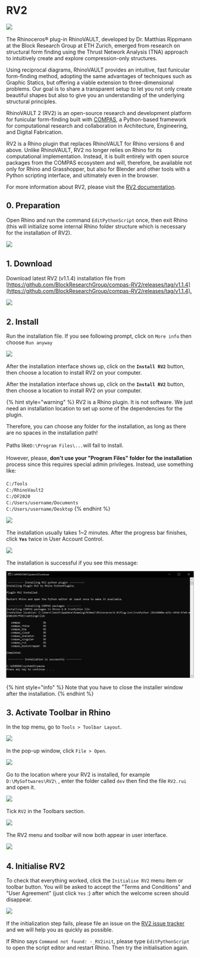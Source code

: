 # RV2

![](https://files.gitbook.com/v0/b/gitbook-28427.appspot.com/o/assets%2F-M730KDE62BF09cHS0D1%2F-MN2qMWii9sHYctQjfg3%2F-MN2qUg1HkQN9bvBCDRU%2Fimage.png?alt=media\&token=bae3e258-8a94-40b6-8ed6-d2bb8a8454ac)

The Rhinoceros® plug-in RhinoVAULT, developed by Dr. Matthias Rippmann at the Block Research Group at ETH Zurich, emerged from research on structural form finding using the Thrust Network Analysis (TNA) approach to intuitively create and explore compression-only structures.

Using reciprocal diagrams, RhinoVAULT provides an intuitive, fast funicular form-finding method, adopting the same advantages of techniques such as Graphic Statics, but offering a viable extension to three-dimensional problems. Our goal is to share a transparent setup to let you not only create beautiful shapes but also to give you an understanding of the underlying structural principles.

RhinoVAULT 2 (RV2) is an open-source research and development platform for funicular form-finding built with [COMPAS](https://compas-dev.github.io), a Python-based framework for computational research and collaboration in Architecture, Engineering, and Digital Fabrication.

RV2 is a Rhino plugin that replaces RhinoVAULT for Rhino versions 6 and above. Unlike RhinoVAULT, RV2 no longer relies on Rhino for its computational implementation. Instead, it is built entirely with open source packages from the COMPAS ecosystem and will, therefore, be available not only for Rhino and Grasshopper, but also for Blender and other tools with a Python scripting interface, and ultimately even in the browser.

For more information about RV2, please visit the [RV2 documentation](https://blockresearchgroup.gitbook.io/rv2/).

## 0. Preparation <a href="#0.-preparation" id="0.-preparation"></a>

Open Rhino and run the command `EditPythonScript` once, then exit Rhino (this will initialize some internal Rhino folder structure which is necessary for the installation of RV2).​

![](https://gblobscdn.gitbook.com/assets%2F-M8u9kpnS1-yoLoBjTSo%2F-MAwE-2oelyRRa35UBgK%2F-MAwHk3YzPESfNQGXEUd%2F0.PNG?alt=media\&token=66886fe0-e7ca-45c1-8294-f5fcd2823b69)

## 1. Download <a href="#1.-download" id="1.-download"></a>

Download latest RV2 (v1.1.4) installation file from [https://github.com/BlockResearchGroup/compas-RV2/releases/tag/v1.1.4](https://github.com/BlockResearchGroup/compas-RV2/releases/tag/v1.1.4).​

![](https://gblobscdn.gitbook.com/assets%2F-M8u9kpnS1-yoLoBjTSo%2F-MAqXaUGYQ7uQPkq0HM-%2F-MAqYVsT1BTxeCjQEF8R%2F1.PNG?alt=media\&token=8d8082b8-caa6-4e21-98a2-83ef460311b4)

## 2. Install <a href="#2.-install" id="2.-install"></a>

Run the installation file. If you see following prompt, click on `More info` then choose `Run anyway`&#x20;

![](https://gblobscdn.gitbook.com/assets%2F-M8u9kpnS1-yoLoBjTSo%2F-MAqXaUGYQ7uQPkq0HM-%2F-MAqYeVWYc1Y4fK\_YUiW%2F3a.PNG?alt=media\&token=8ed02ad7-cb52-4bc7-bfa8-5ec9d0eb60d9)

After the installation interface shows up, click on the **`Install RV2`** button, then choose a location to install RV2 on your computer.

After the installation interface shows up, click on the **`Install RV2`** button, then choose a location to install RV2 on your computer.

{% hint style="warning" %}
RV2 is a Rhino plugin. It is not software. We just need an installation location to set up some of the dependencies for the plugin.&#x20;

Therefore, you can choose any folder for the installation, as long as there are no spaces in the installation path!\
\
Paths like`D:\Program Files\...`will fail to install.\
\
However, please, **don't use your "Program Files" folder for the installation** process since this requires special admin privileges. Instead, use something like:\
\
`C:/Tools`\
`C:/RhinoVault2`\
`C:/DF2020`\
`C:/Users/username/Documents`\
`C:/Users/username/Desktop`
{% endhint %}

![](https://gblobscdn.gitbook.com/assets%2F-M8u9kpnS1-yoLoBjTSo%2F-MAqXaUGYQ7uQPkq0HM-%2F-MAqYn7MiC1KLDnP\_GIu%2F4a.png?alt=media\&token=93f1e11f-cf92-40b1-8392-e93f1810f99c)



The installation usually takes 1\~2 minutes. After the progress bar finishes, click **`Yes`** twice in User Account Control.

![](https://gblobscdn.gitbook.com/assets%2F-M8u9kpnS1-yoLoBjTSo%2F-MAqXaUGYQ7uQPkq0HM-%2F-MAqYuQ1U5EVau45BN5k%2Finstall\_finish.png?alt=media\&token=53a82ebe-3e96-4faf-b5c0-cfaa12518638)

The installation is successful if you see this message:

![](../.gitbook/assets/image.png)

{% hint style="info" %}
Note that you have to close the installer window after the installation.&#x20;
{% endhint %}

## 3. Activate Toolbar in Rhino

In the top menu, go to `Tools > Toolbar Layout`.

![](https://gblobscdn.gitbook.com/assets%2F-M5MfAgazp\_fa5cV9Mju%2F-M5aEI69gsiLrzdWpPWJ%2F-M5aQXm0DhXh3UhiWAHe%2Finstallation-05.png?alt=media\&token=b888d3d9-81a4-4113-a8e7-7120fea7143f)

In the pop-up window, click `File > Open`.&#x20;

![](https://gblobscdn.gitbook.com/assets%2F-M5MfAgazp\_fa5cV9Mju%2F-M5aEI69gsiLrzdWpPWJ%2F-M5aQaDeOjyszk-Y1QgG%2Finstallation-06.png?alt=media\&token=d231a5ea-7801-4dbf-9fdf-0c5a6cf58d2c)

Go to the location where your RV2 is installed, for example `D:\MySoftwares\RV2\` , enter the folder called `dev` then find the file `RV2.rui` and open it.

![](https://gblobscdn.gitbook.com/assets%2F-M8u9kpnS1-yoLoBjTSo%2F-MAqXaUGYQ7uQPkq0HM-%2F-MAqZD7zoR45mRS2lQ47%2Frui.PNG?alt=media\&token=476aaf75-fe78-442f-9364-44475543fae8)

Tick `RV2` in the Toolbars section.

![](https://gblobscdn.gitbook.com/assets%2F-M8u9kpnS1-yoLoBjTSo%2F-MAz\_7-yz1vBeWVqgunJ%2F-MAza7PygmGyMtGwIjRN%2Ftoobar.PNG?alt=media\&token=7ff9292b-715e-4716-97c0-d9fedc078e41)

The RV2 menu and toolbar will now both appear in user interface.

![](https://gblobscdn.gitbook.com/assets%2F-M8u9kpnS1-yoLoBjTSo%2F-MAqXaUGYQ7uQPkq0HM-%2F-MAqZLMsEOHFtyhdBXJI%2Fmenu.PNG?alt=media\&token=9fefe8b8-57f7-43c9-bb08-ed110787f34e)

## 4. Initialise RV2

To check that everything worked, click the `Initialise RV2` menu item or toolbar button. You will be asked to accept the "Terms and Conditions" and "User Agreement" (just click `Yes` :) after which the welcome screen should disappear.

![](https://gblobscdn.gitbook.com/assets%2F-M8u9kpnS1-yoLoBjTSo%2F-MAzSIgXSwNoNaGLTUqz%2F-MAzSZ21kOOC9F35-QZE%2Fintialise.PNG?alt=media\&token=a8b5e52d-b69c-4326-8761-e4746b829d23)

If the initialization step fails, please file an issue on the [RV2 issue tracker](https://github.com/BlockResearchGroup/compas-RV2/issues/) and we will help you as quickly as possible.

If Rhino says `Command not found: -_RV2init`, please type `EditPythonScript` to open the script editor and restart Rhino. Then try the initialisation again.

